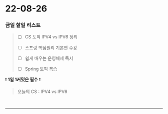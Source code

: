 # 22-08-26
### 금일 할일 리스트

> - [ ] CS 토픽 IPV4 vs IPV6 정리
>
> - [ ] 스프링 핵심원리 기본편 수강
> 
> - [ ] 쉽게 배우는 운영체제 독서
> 
> - [ ] Spring 토픽 복습
> 
>

❗ **1일 1커밋은 필수** ❗
> 오늘의 CS :  IPV4 vs IPV6
>
<br/>

------------ 